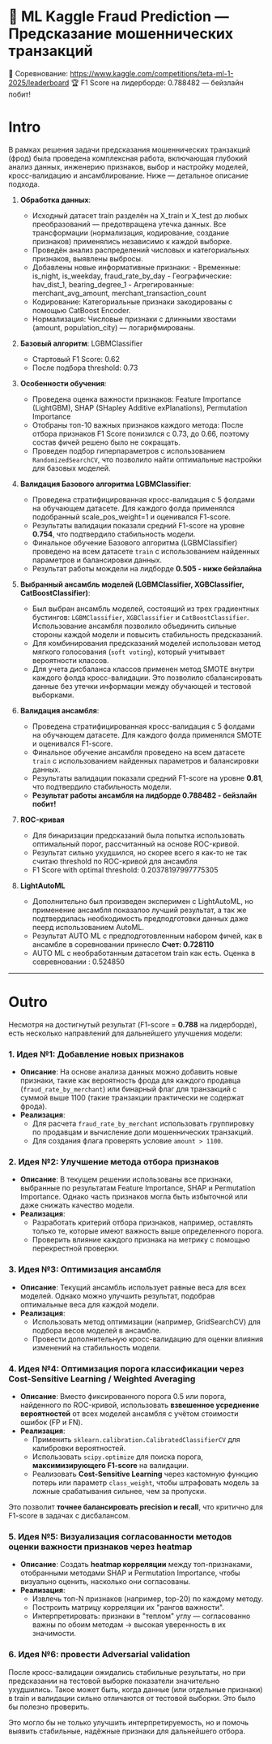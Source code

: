 #  🎯 ML Kaggle Fraud Prediction — Предсказание мошеннических транзакций
🔗 Соревнование: https://www.kaggle.com/competitions/teta-ml-1-2025/leaderboard
🏆 F1 Score на лидерборде: 0.788482 — бейзлайн побит!

# **Intro**

В рамках решения задачи предсказания мошеннических транзакций (фрод) была проведена комплексная работа, включающая глубокий анализ данных, инженерию признаков, выбор и настройку моделей, кросс-валидацию и ансамблирование. Ниже — детальное описание подхода.

1. **Обработка данных**:
    - Исходный датасет train разделён на X_train и X_test до любых преобразований — предотвращена утечка данных. Все трансформации (нормализация, кодирование, создание признаков) применялись независимо к каждой выборке.
    - Проведён анализ распределений числовых и категориальных признаков, выявлены выбросы.
    - Добавлены новые информативные признаки:
          - Временные: is_night, is_weekday, fraud_rate_by_day
          - Географические: hav_dist_1, bearing_degree_1
          - Агрегированные: merchant_avg_amount, merchant_transaction_count
    - Кодирование: Категориальные признаки закодированы с помощью CatBoost Encoder.
    - Нормализация: Числовые признаки с длинными хвостами (amount, population_city) — логарифмированы.

2. **Базовый алгоритм**: LGBMClassifier
    - Стартовый F1 Score: 0.62
    - После подбора threshold: 0.73

3. **Особенности обучения**:
   - Проведена оценка важности признаков: Feature Importance (LightGBM), SHAP (SHapley Additive exPlanations),  Permutation Importance
   - Отобраны топ-10  важных признаков каждого метода: После отбора признаков F1 Score понизился с 0.73, до 0.66, поэтому состав фичей решено было не сокращать.
   - Проведен подбор гиперпараметров с использованием `RandomizedSearchCV`, что позволило найти оптимальные настройки для базовых моделей.


4. **Валидация Базового алгоритма LGBMClassifier**:
   - Проведена стратифицированная кросс-валидация с 5 фолдами на обучающем датасете. Для каждого фолда применялся подобранный scale_pos_weight=1 и оценивался F1-score.
   -  Результаты валидации показали средний F1-score на уровне **0.754**, что подтвердило стабильность модели.
   - Финальное обучение  Базового алгоритма (LGBMClassifier) проведено на всем датасете `train` с использованием найденных параметров и балансировки данных.
   - Результат работы мождели на лидборде  **0.505  - ниже бейзлайна**

   
5. **Выбранный ансамбль моделей (LGBMClassifier, XGBClassifier, CatBoostClassifier)**:
   - Был выбран ансамбль моделей, состоящий из трех градиентных бустингов: `LGBMClassifier`, `XGBClassifier` и `CatBoostClassifier`. Использование ансамбля позволило объединить сильные стороны каждой модели и повысить стабильность предсказаний.
   - Для комбинирования предсказаний моделей использован метод мягкого голосования (`soft voting`), который учитывает вероятности классов.
   - Для учета дисбаланса классов применен метод SMOTE внутри каждого фолда кросс-валидации. Это позволило сбалансировать данные без утечки информации между обучающей и тестовой выборками.

7. **Валидация ансамбля**:
   - Проведена стратифицированная кросс-валидация с 5 фолдами на обучающем датасете. Для каждого фолда применялся SMOTE и оценивался F1-score.
   - Финальное обучение ансамбля проведено на всем датасете `train` с использованием найденных параметров и балансировки данных.
   - Результаты валидации показали средний F1-score на уровне **0.81**, что подтвердило стабильность модели.
   - **Результат работы ансамбля на лидборде 0.788482 -  бейзлайн побит!**
   
8. **ROC-кривая**
    - Для бинаризации предсказаний была попытка использовать оптимальный порог, рассчитанный на основе ROC-кривой.
    - Результат сильно ухудшился, но скорее всего я как-то не так считаю threshold по ROC-кривой для ансамбля
    - F1 Score with optimal threshold: 0.20378197997775305

9. **LightAutoML**
    - Дополнительно был произведен эксперимен с LightAutoML, но применение ансамбля показалоо лучший результат, а так же подтвердилась необходимость предподготовки данных даже пеерд использованием AutoML.
   - Результат AUTO ML с предподготовленным набором фичей, как в ансамбле в соревновании принесло **Счет: 0.728110**
   - AUTO ML с необработанным датасетом train как есть. Оценка в совревновании : 0.524850

---

# **Outro**

Несмотря на достигнутый результат (F1-score = **0.788** на лидерборде), есть несколько направлений для дальнейшего улучшения модели:


### 1. **Идея №1: Добавление новых признаков**
- **Описание**: На основе анализа данных можно добавить новые признаки, такие как вероятность фрода для каждого продавца (`fraud_rate_by_merchant`) или бинарный флаг для транзакций с суммой выше 1100 (такие транзакции практически не содержат фрода).
- **Реализация**:
  - Для расчета `fraud_rate_by_merchant` использовать группировку по продавцам и вычисление доли мошеннических транзакций.
  - Для создания флага проверять условие `amount > 1100`.


### 2. **Идея №2: Улучшение метода отбора признаков**
- **Описание**: В текущем решении использованы все признаки, выбранные по результатам Feature Importance, SHAP и Permutation Importance. Однако часть признаков могла быть избыточной или даже снижать качество модели.
- **Реализация**:
  - Разработать критерий отбора признаков, например, оставлять только те, которые имеют важность выше определенного порога.
  - Проверить влияние каждого признака на метрику с помощью перекрестной проверки.



### 3. **Идея №3: Оптимизация ансамбля**
- **Описание**: Текущий ансамбль использует равные веса для всех моделей. Однако можно улучшить результат, подобрав оптимальные веса для каждой модели.
- **Реализация**:
  - Использовать метод оптимизации (например, GridSearchCV) для подбора весов моделей в ансамбле.
  - Провести дополнительную кросс-валидацию для оценки влияния изменений на стабильность модели.


### 4. **Идея №4: Оптимизация порога классификации через Cost-Sensitive Learning / Weighted Averaging**
- **Описание**: Вместо фиксированного порога 0.5 или порога, найденного по ROC-кривой, использовать **взвешенное усреднение вероятностей** от всех моделей ансамбля с учётом стоимости ошибок (FP и FN).
- **Реализация**:
  - Применить `sklearn.calibration.CalibratedClassifierCV` для калибровки вероятностей.
  - Использовать `scipy.optimize` для поиска порога, **максимизирующего F1-score** на валидации.
  - Реализовать **Cost-Sensitive Learning** через кастомную функцию потерь или параметр `class_weight`, чтобы штрафовать модель за ложные срабатывания сильнее, чем за пропуски.

Это позволит **точнее балансировать precision и recall**, что критично для F1-score в задачах с дисбалансом.


### 5. **Идея №5: Визуализация согласованности методов оценки важности признаков через heatmap**
- **Описание**: Создать **heatmap корреляции** между топ-признаками, отобранными методами SHAP и Permutation Importance, чтобы визуально оценить, насколько они согласованы.
- **Реализация**:
  - Извлечь топ-N признаков (например, top-20) по каждому методу.
  - Построить матрицу корреляции их "рангов важности".
  - Интерпретировать: признаки в "теплом" углу — согласованно важны по обоим методам → высокая уверенность в их значимости.

### 6. **Идея №6: провести Adversarial validation**
После кросс-валидации ожидались стабильные результаты, но при предсказании на тестовой выборке показатели значительно ухудшились. Такое может быть, когда данные (или отдельные признаки) в train и валидации сильно отличаются от тестовой выборки. Это было бы полезно проверить.


 Это могло бы  не только улучшить интерпретируемость, но и помочь выявить стабильные, надёжные признаки для дальнейшего отбора.

